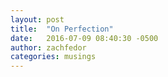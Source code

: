 ```yaml
---
layout: post
title:  "On Perfection"
date:   2016-07-09 08:40:30 -0500
author: zachfedor
categories: musings
---
```

